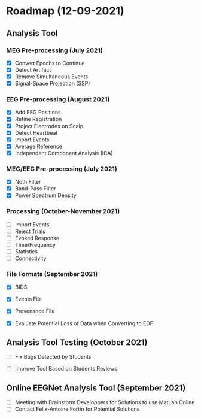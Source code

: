 # Roadmap (12-09-2021)

## Analysis Tool
### MEG Pre-processing (July 2021)
- [x] Convert Epochs to Continue
- [x] Detect Artifact
- [x] Remove Simultaneous Events
- [x] Signal-Space Projection (SSP)

### EEG Pre-processing (August 2021)
- [x] Add EEG Positions
- [x] Refine Registration
- [x] Project Electrodes on Scalp
- [x] Detect Heartbeat
- [x] Import Events
- [x] Average Reference
- [x] Independent Component Analysis (ICA)

### MEG/EEG Pre-processing (July 2021)
- [x] Noth Filter
- [x] Band-Pass Filter
- [x] Power Spectrum Density

### Processing (October-November 2021)
- [ ] Import Events
- [ ] Reject Trials
- [ ] Evoked Response
- [ ] Time/Frequency
- [ ] Statistics
- [ ] Connectivity

### File Formats (September 2021)
- [x] BIDS
- [x] Events File
- [x] Provenance File
- [x] Evaluate Potential Loss of Data when Converting to EDF


## Analysis Tool Testing (October 2021)
- [ ] Fix Bugs Detected by Students
- [ ] Improve Tool Based on Students Reviews


## Online EEGNet Analysis Tool (September 2021)
- [ ] Meeting with Brainstorm Developpers for Solutions to use MatLab Online
- [ ] Contact Felix-Antoine Fortin for Potential Solutions
